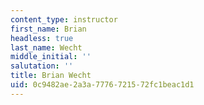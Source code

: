 ```yaml
---
content_type: instructor
first_name: Brian
headless: true
last_name: Wecht
middle_initial: ''
salutation: ''
title: Brian Wecht
uid: 0c9482ae-2a3a-7776-7215-72fc1beac1d1
---
```

